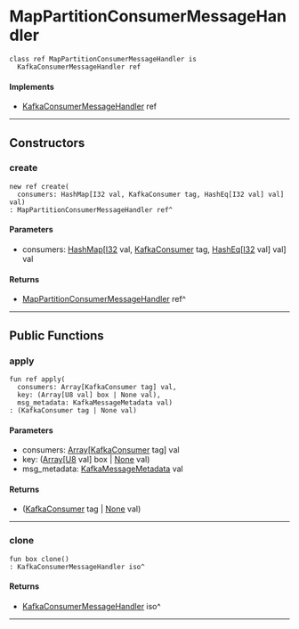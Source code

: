 # MapPartitionConsumerMessageHandler

```pony
class ref MapPartitionConsumerMessageHandler is
  KafkaConsumerMessageHandler ref
```

#### Implements

* [KafkaConsumerMessageHandler](pony-kafka-KafkaConsumerMessageHandler) ref

---

## Constructors

### create

```pony
new ref create(
  consumers: HashMap[I32 val, KafkaConsumer tag, HashEq[I32 val] val] val)
: MapPartitionConsumerMessageHandler ref^
```
#### Parameters

*   consumers: [HashMap](collections-HashMap)\[[I32](builtin-I32) val, [KafkaConsumer](pony-kafka-KafkaConsumer) tag, [HashEq](collections-HashEq)\[[I32](builtin-I32) val\] val\] val

#### Returns

* [MapPartitionConsumerMessageHandler](wallaroo-core-source-kafka_source-MapPartitionConsumerMessageHandler) ref^

---

## Public Functions

### apply

```pony
fun ref apply(
  consumers: Array[KafkaConsumer tag] val,
  key: (Array[U8 val] box | None val),
  msg_metadata: KafkaMessageMetadata val)
: (KafkaConsumer tag | None val)
```
#### Parameters

*   consumers: [Array](builtin-Array)\[[KafkaConsumer](pony-kafka-KafkaConsumer) tag\] val
*   key: ([Array](builtin-Array)\[[U8](builtin-U8) val\] box | [None](builtin-None) val)
*   msg_metadata: [KafkaMessageMetadata](pony-kafka-KafkaMessageMetadata) val

#### Returns

* ([KafkaConsumer](pony-kafka-KafkaConsumer) tag | [None](builtin-None) val)

---

### clone

```pony
fun box clone()
: KafkaConsumerMessageHandler iso^
```

#### Returns

* [KafkaConsumerMessageHandler](pony-kafka-KafkaConsumerMessageHandler) iso^

---

